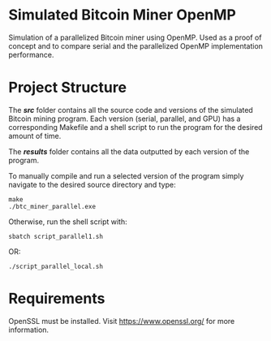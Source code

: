 # **Simulated Bitcoin Miner OpenMP**
Simulation of a parallelized Bitcoin miner using OpenMP. Used as a proof of concept and to compare serial and the parallelized OpenMP implementation performance.

# **Project Structure**
The ***src*** folder contains all the source code and versions of the simulated Bitcoin mining program. Each version (serial, parallel, and GPU) has a corresponding Makefile and a shell script to run the program for the desired amount of time.

The ***results*** folder contains all the data outputted by each version of the program.

To manually compile and run a selected version of the program simply navigate to the desired source directory and type:
```
make
./btc_miner_parallel.exe
```
Otherwise, run the shell script with:
```
sbatch script_parallel1.sh
```
OR:
```
./script_parallel_local.sh
```

# **Requirements**
OpenSSL must be installed. Visit https://www.openssl.org/ for more information.

